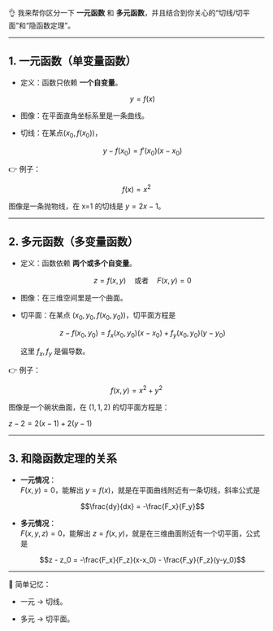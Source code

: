 👌 我来帮你区分一下 **一元函数** 和 **多元函数**，并且结合到你关心的“切线/切平面”和“隐函数定理”。

---

## 1. 一元函数（单变量函数）

- 定义：函数只依赖 **一个自变量**。
    
    $$y = f(x)$$
- 图像：在平面直角坐标系里是一条曲线。
    
- 切线：在某点$(x_0, f(x_0))$，
    
    $$y - f(x_0) = f'(x_0)(x - x_0)$$

👉 例子：

$$f(x) = x^2$$

图像是一条抛物线，在 x=1 的切线是 $y=2x-1$。

---

## 2. 多元函数（多变量函数）

- 定义：函数依赖 **两个或多个自变量**。
    
    $$z = f(x,y) \quad \text{或者} \quad F(x,y)=0$$
- 图像：在三维空间里是一个曲面。
    
- 切平面：在某点 $(x_0,y_0,f(x_0,y_0))$，切平面方程是
    
    $$z - f(x_0,y_0) = f_x(x_0,y_0)(x-x_0) + f_y(x_0,y_0)(y-y_0)$$
    
    这里 $f_x, f_y$ 是偏导数。
    

👉 例子：

$$f(x,y) = x^2 + y^2$$

图像是一个碗状曲面，在 $(1,1,2)$ 的切平面方程是：

$z-2 = 2(x-1) + 2(y-1)$

---

## 3. 和隐函数定理的关系

- **一元情况**：  
    $F(x,y)=0$，能解出 $y=f(x)$，就是在平面曲线附近有一条切线，斜率公式是
    
    $$\frac{dy}{dx} = -\frac{F_x}{F_y}$$
- **多元情况**：  
    $F(x,y,z)=0$，能解出 $z=f(x,y)$，就是在三维曲面附近有一个切平面，公式是
    
    $$z - z_0 = -\frac{F_x}{F_z}(x-x_0) - \frac{F_y}{F_z}(y-y_0)$$

---

📝 简单记忆：

- 一元 → 切线。
    
- 多元 → 切平面。
    
